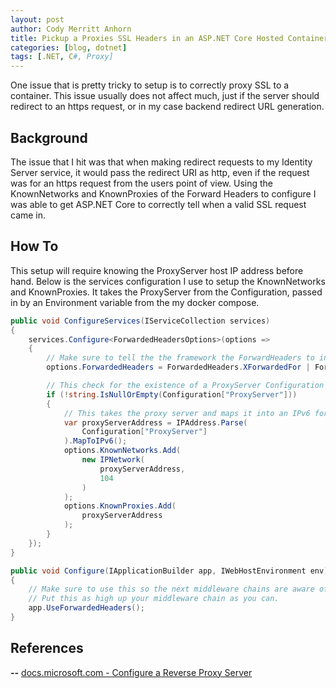 ```yaml
---
layout: post
author: Cody Merritt Anhorn
title: Pickup a Proxies SSL Headers in an ASP.NET Core Hosted Container
categories: [blog, dotnet]
tags: [.NET, C#, Proxy]
---
```


One issue that is pretty tricky to setup is to correctly proxy SSL to a container. This issue usually does not affect much, just if the server should redirect to an https request, or in my case backend redirect URL generation.

## Background

The issue that I hit was that when making redirect requests to my Identity Server service, it would pass the redirect URI as http, even if the request was for an https request from the users point of view. Using the KnownNetworks and KnownProxies of the Forward Headers to configure I was able to get ASP.NET Core to correctly tell when a valid SSL request came in. 

## How To

This setup will require knowing the ProxyServer host IP address before hand. Below is the services configuration I use to setup the KnownNetworks and KnownProxies. It takes the ProxyServer from the Configuration, passed in by an Environment variable from the my docker compose.

~~~ csharp
public void ConfigureServices(IServiceCollection services)
{
    services.Configure<ForwardedHeadersOptions>(options =>
    {
        // Make sure to tell the the framework the ForwardHeaders to include.
        options.ForwardedHeaders = ForwardedHeaders.XForwardedFor | ForwardedHeaders.XForwardedProto;

        // This check for the existence of a ProxyServer Configuration property.
        if (!string.IsNullOrEmpty(Configuration["ProxyServer"]))
        {
            // This takes the proxy server and maps it into an IPv6 format.
            var proxyServerAddress = IPAddress.Parse(
                Configuration["ProxyServer"]
            ).MapToIPv6();
            options.KnownNetworks.Add(
                new IPNetwork(
                    proxyServerAddress,
                    104
                )
            );
            options.KnownProxies.Add(
                proxyServerAddress
            );
        }
    });
}

public void Configure(IApplicationBuilder app, IWebHostEnvironment env)
{
    // Make sure to use this so the next middleware chains are aware of the Forwarded headers.
    // Put this as high up your middleware chain as you can.
    app.UseForwardedHeaders();
}
~~~

## References

***--*** [docs.microsoft.com - Configure a Reverse Proxy Server](https://docs.microsoft.com/en-us/aspnet/core/host-and-deploy/linux-nginx?view=aspnetcore-3.1#configure-a-reverse-proxy-server)